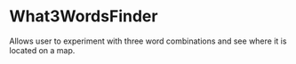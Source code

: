 # What3WordsFinder
Allows user to experiment with three word combinations and see where it is located on a map.
